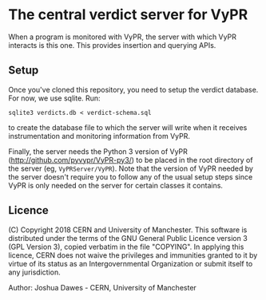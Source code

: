 # The central verdict server for VyPR

When a program is monitored with VyPR, the server with which VyPR interacts is this one.  This provides insertion and querying APIs.

## Setup

Once you've cloned this repository, you need to setup the verdict database.  For now, we use sqlite.  Run:

`sqlite3 verdicts.db < verdict-schema.sql`

to create the database file to which the server will write when it receives instrumentation and monitoring information from VyPR.

Finally, the server needs the Python 3 version of VyPR (http://github.com/pyvypr/VyPR-py3/) to be placed in the root directory of the server (eg, `VyPRServer/VyPR`).  Note that the version of VyPR needed by the server doesn't require you to follow any of the usual setup steps since VyPR is only needed on the server for certain classes it contains.


## Licence

(C) Copyright 2018 CERN and University of Manchester.
This software is distributed under the terms of the GNU General Public Licence version 3 (GPL Version 3), copied verbatim in the file "COPYING".
In applying this licence, CERN does not waive the privileges and immunities granted to it by virtue of its status as an Intergovernmental Organization or submit itself to any jurisdiction.

Author: Joshua Dawes - CERN, University of Manchester
